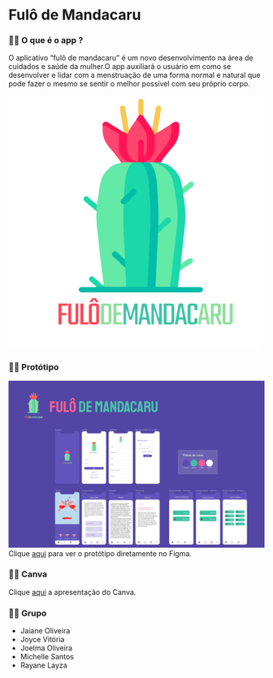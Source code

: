 # Fulô de Mandacaru 
### 🌺🌵 O que é o app ?
O aplicativo “fulô de mandacaru” é um novo desenvolvimento na área de cuidados e saúde da mulher.O app auxiliará o usuário em como se desenvolver e lidar com a menstruação de uma forma normal e natural que pode fazer o mesmo se sentir o melhor possível com seu próprio corpo.


![Logo](https://github.com/JaianeOliveira/fulo-de-mandacaru/blob/main/assets/ss.png)

### 🌺🌵 Protótipo
![Figma](https://github.com/JaianeOliveira/fulo-de-mandacaru/blob/main/assets/download.png)
Clique [aqui](https://www.figma.com/file/enaD19vZ0IpsDGs33XBBds/Calendario?node-id=319%3A2) para ver o protótipo diretamente no Figma.

### 🌺🌵 Canva
Clique [aqui](https://github.com/chechely/fulo-de-mandacaru/blob/main/Ful%C3%B4%20de%20mandacaru%20.pdf) a apresentação do Canva.

### 🌺🌵 Grupo 

- Jaiane Oliveira
- Joyce Vitória
- Joelma Oliveira
- Michelle Santos
- Rayane Layza
